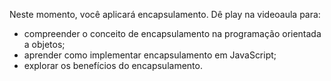 Neste momento, você aplicará encapsulamento. Dê play na videoaula para:
- compreender o conceito de encapsulamento na programação orientada a objetos;
- aprender como implementar encapsulamento em JavaScript;
- explorar os benefícios do encapsulamento.